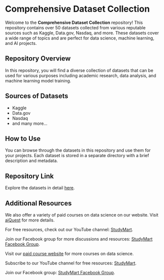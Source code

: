 <!DOCTYPE html>
<html>
<head>
  <title>Comprehensive Dataset Collection!!</title>
</head>
<body>
  <h1>Comprehensive Dataset Collection</h1>
  <p>Welcome to the <strong>Comprehensive Dataset Collection</strong> repository! This repository contains over 50 datasets collected from various reputable sources such as Kaggle, Data.gov, Nasdaq, and more. These datasets cover a wide range of topics and are perfect for data science, machine learning, and AI projects.</p>

  <h2>Repository Overview</h2>
  <p>In this repository, you will find a diverse collection of datasets that can be used for various purposes including academic research, data analysis, and machine learning model training.</p>

  <h2>Sources of Datasets</h2>
  <ul>
    <li>Kaggle</li>
    <li>Data.gov</li>
    <li>Nasdaq</li>
    <li>and many more...</li>
  </ul>

  <h2>How to Use</h2>
  <p>You can browse through the datasets in this repository and use them for your projects. Each dataset is stored in a separate directory with a brief description and metadata.</p>

  <h2>Repository Link</h2>
  <p>Explore the datasets in detail <a href="https://github.com/rashakil-ds/Public-Datasets" target="_blank">here</a>.</p>

  <h2>Additional Resources</h2>
  <p>We also offer a variety of paid courses on data science on our website. Visit <a href="https://aiquest.org/" target="_blank">aiQuest</a> for more details.</p>
  <p>For free resources, check out our YouTube channel: <a href="https://www.youtube.com/StudyMart" target="_blank">StudyMart</a>.</p>
  <p>Join our Facebook group for more discussions and resources: <a href="https://www.facebook.com/groups/StudyMart" target="_blank">StudyMart Facebook Group</a>.</p>

  <footer>
    <p>Visit our <a href="https://aiquest.org/" target="_blank">paid course website</a> for more courses on data science.</p>
    <p>Subscribe to our YouTube channel for free resources: <a href="https://www.youtube.com/StudyMart" target="_blank">StudyMart</a>.</p>
    <p>Join our Facebook group: <a href="https://www.facebook.com/groups/StudyMart" target="_blank">StudyMart Facebook Group</a>.</p>
  </footer>
</body>
</html>
